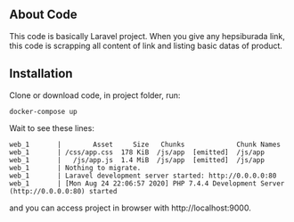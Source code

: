 ## About Code
This code is basically Laravel project. When you give any hepsiburada link, this code is scrapping all content of link and listing basic datas of product.    
## Installation
Clone or download code, in project folder, run:

```
docker-compose up
```

Wait to see these lines:
``` 
web_1       |        Asset     Size   Chunks             Chunk Names
web_1       | /css/app.css  178 KiB  /js/app  [emitted]  /js/app
web_1       |   /js/app.js  1.4 MiB  /js/app  [emitted]  /js/app
web_1       | Nothing to migrate.
web_1       | Laravel development server started: http://0.0.0.0:80
web_1       | [Mon Aug 24 22:06:57 2020] PHP 7.4.4 Development Server (http://0.0.0.0:80) started
```
and you can access project in browser with http://localhost:9000.

